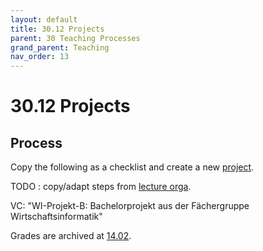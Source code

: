 ```yaml
---
layout: default
title: 30.12 Projects
parent: 30 Teaching Processes
grand_parent: Teaching
nav_order: 13
---
```


# 30.12 Projects

## Process

Copy the following as a checklist and create a new [project](../33_projects/).

TODO : copy/adapt steps from [lecture orga](30.10.lecture.html).

VC: "WI-Projekt-B: Bachelorprojekt aus der Fächergruppe Wirtschaftsinformatik"

Grades are archived at [14.02](https://nc-2272638881871040784.nextcloud-ionos.com/index.php/apps/files/?dir=/10-lab/14_grades/02_projects&fileid=69).
